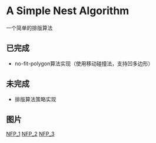 # A Simple Nest Algorithm
一个简单的排版算法

## 已完成
* no-fit-polygon算法实现（使用移动碰撞法，支持凹多边形）

## 未完成
* 排版算法策略实现

## 图片
[NFP_1](nfp1.jpg)
[NFP_2](nfp2.jpg)
[NFP_3](nfp3.jpg)

